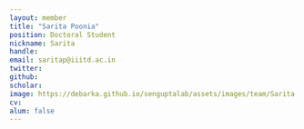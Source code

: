```yaml
---
layout: member
title: "Sarita Poonia"
position: Doctoral Student
nickname: Sarita
handle:
email: saritap@iiitd.ac.in
twitter:
github:
scholar:
image: https://debarka.github.io/senguptalab/assets/images/team/Sarita.jpg
cv: 
alum: false
---
```

